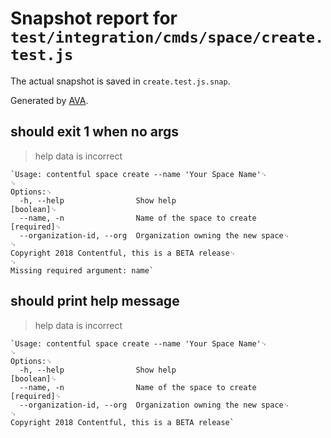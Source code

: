 # Snapshot report for `test/integration/cmds/space/create.test.js`

The actual snapshot is saved in `create.test.js.snap`.

Generated by [AVA](https://ava.li).

## should exit 1 when no args

> help data is incorrect

    `Usage: contentful space create --name 'Your Space Name'␊
    ␊
    Options:␊
      -h, --help                Show help                                  [boolean]␊
      --name, -n                Name of the space to create               [required]␊
      --organization-id, --org  Organization owning the new space␊
    ␊
    Copyright 2018 Contentful, this is a BETA release␊
    ␊
    Missing required argument: name`

## should print help message

> help data is incorrect

    `Usage: contentful space create --name 'Your Space Name'␊
    ␊
    Options:␊
      -h, --help                Show help                                  [boolean]␊
      --name, -n                Name of the space to create               [required]␊
      --organization-id, --org  Organization owning the new space␊
    ␊
    Copyright 2018 Contentful, this is a BETA release`
